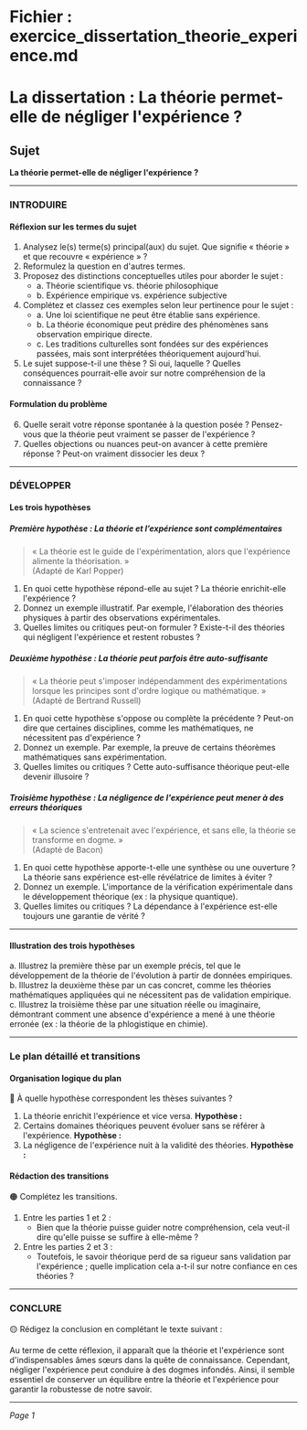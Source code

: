 # Fichier : exercice_dissertation_theorie_experience.md

# La dissertation : La théorie permet-elle de négliger l'expérience ?

## Sujet
**La théorie permet-elle de négliger l'expérience ?**

---

### INTRODUIRE

#### Réflexion sur les termes du sujet

1. Analysez le(s) terme(s) principal(aux) du sujet. Que signifie « théorie » et que recouvre « expérience » ?
2. Reformulez la question en d'autres termes. 
3. Proposez des distinctions conceptuelles utiles pour aborder le sujet :
   - a. Théorie scientifique vs. théorie philosophique
   - b. Expérience empirique vs. expérience subjective
4. Complétez et classez ces exemples selon leur pertinence pour le sujet :
   - a. Une loi scientifique ne peut être établie sans expérience.
   - b. La théorie économique peut prédire des phénomènes sans observation empirique directe.
   - c. Les traditions culturelles sont fondées sur des expériences passées, mais sont interprétées théoriquement aujourd'hui.
5. Le sujet suppose-t-il une thèse ? Si oui, laquelle ? Quelles conséquences pourrait-elle avoir sur notre compréhension de la connaissance ?

#### Formulation du problème

6. Quelle serait votre réponse spontanée à la question posée ? Pensez-vous que la théorie peut vraiment se passer de l'expérience ?
7. Quelles objections ou nuances peut-on avancer à cette première réponse ? Peut-on vraiment dissocier les deux ?

---

### DÉVELOPPER

#### Les trois hypothèses

##### Première hypothèse : La théorie et l’expérience sont complémentaires

> « La théorie est le guide de l'expérimentation, alors que l'expérience alimente la théorisation. »  
> (Adapté de Karl Popper)

1. En quoi cette hypothèse répond-elle au sujet ? La théorie enrichit-elle l'expérience ?
2. Donnez un exemple illustratif. Par exemple, l'élaboration des théories physiques à partir des observations expérimentales.
3. Quelles limites ou critiques peut-on formuler ? Existe-t-il des théories qui négligent l'expérience et restent robustes ?

##### Deuxième hypothèse : La théorie peut parfois être auto-suffisante

> « La théorie peut s'imposer indépendamment des expérimentations lorsque les principes sont d'ordre logique ou mathématique. »  
> (Adapté de Bertrand Russell)

1. En quoi cette hypothèse s'oppose ou complète la précédente ? Peut-on dire que certaines disciplines, comme les mathématiques, ne nécessitent pas d'expérience ?
2. Donnez un exemple. Par exemple, la preuve de certains théorèmes mathématiques sans expérimentation.
3. Quelles limites ou critiques ? Cette auto-suffisance théorique peut-elle devenir illusoire ?

##### Troisième hypothèse : La négligence de l'expérience peut mener à des erreurs théoriques

> « La science s'entretenait avec l'expérience, et sans elle, la théorie se transforme en dogme. »  
> (Adapté de Bacon)

1. En quoi cette hypothèse apporte-t-elle une synthèse ou une ouverture ? La théorie sans expérience est-elle révélatrice de limites à éviter ?
2. Donnez un exemple. L'importance de la vérification expérimentale dans le développement théorique (ex : la physique quantique).
3. Quelles limites ou critiques ? La dépendance à l'expérience est-elle toujours une garantie de vérité ?

---

#### Illustration des trois hypothèses

a. Illustrez la première thèse par un exemple précis, tel que le développement de la théorie de l'évolution à partir de données empiriques.
b. Illustrez la deuxième thèse par un cas concret, comme les théories mathématiques appliquées qui ne nécessitent pas de validation empirique.
c. Illustrez la troisième thèse par une situation réelle ou imaginaire, démontrant comment une absence d'expérience a mené à une théorie erronée (ex : la théorie de la phlogistique en chimie).

---

### Le plan détaillé et transitions

#### Organisation logique du plan

🔴 À quelle hypothèse correspondent les thèses suivantes ?

1. La théorie enrichit l'expérience et vice versa. **Hypothèse :**
2. Certains domaines théoriques peuvent évoluer sans se référer à l'expérience. **Hypothèse :**
3. La négligence de l'expérience nuit à la validité des théories. **Hypothèse :**

#### Rédaction des transitions

🟠 Complétez les transitions.

1. Entre les parties 1 et 2 :  
   - Bien que la théorie puisse guider notre compréhension, cela veut-il dire qu'elle puisse se suffire à elle-même ?
2. Entre les parties 2 et 3 :  
   - Toutefois, le savoir théorique perd de sa rigueur sans validation par l'expérience ; quelle implication cela a-t-il sur notre confiance en ces théories ?

---

### CONCLURE

🟡 Rédigez la conclusion en complétant le texte suivant :

Au terme de cette réflexion, il apparaît que la théorie et l'expérience sont d'indispensables âmes sœurs dans la quête de connaissance. Cependant, négliger l'expérience peut conduire à des dogmes infondés. Ainsi, il semble essentiel de conserver un équilibre entre la théorie et l'expérience pour garantir la robustesse de notre savoir.

--- 

*Page 1*